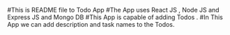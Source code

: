 #This is README file to Todo App
#The App uses React JS , Node JS and Express JS and Mongo DB
#This App is capable of adding Todos .
#In This App we can add description and task names to the Todos.